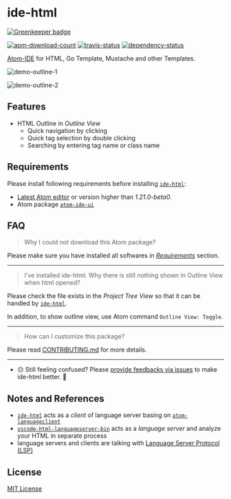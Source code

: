 # ide-html

[![Greenkeeper badge](https://badges.greenkeeper.io/liuderchi/ide-html.svg)](https://greenkeeper.io/)

[![apm-download-count][apm-download-count]][apm-download-link]
[![travis-status][travis-status]][travis-project]
[![dependency-status][david-status]][david-project]

[Atom-IDE][atom-ide] for HTML, Go Template, Mustache and other Templates.

![demo-outline-1][demo-outline-1]

![demo-outline-2][demo-outline-2]

## Features

  - HTML Outline in *Outline View*
      - Quick navigation by clicking
      - Quick tag selection by double clicking
      - Searching by entering tag name or class name


## Requirements

Please install following requirements before installing [`ide-html`][apm-download-link]:

  - [Latest Atom editor][atom] or version higher than *1.21.0-beta0*.
  - Atom package [`atom-ide-ui`][atom-ide-ui]


## FAQ

> Why I could not download this Atom package?

Please make sure you have installed all softwares in [*Requirements*](#requirements) section.

---

> I've installed ide-html. Why there is still nothing shown in Outline View when html opened?

Please check the file exists in the *Project Tree View* so that it can be handled by [`ide-html`][apm-download-link].

In addition, to show outline view, use Atom command `Outline View: Toggle`.

---

> How can I customize this package?

Please read [CONTRIBUTING.md][CONTRIBUTING.md] for more details.

---

  - :confused: Still feeling confused? Please [provide feedbacks via issues][create-issue] to make ide-html better. :pray:


## Notes and References
  - [`ide-html`][apm-download-link] acts as a *client* of language server basing on [`atom-languageclient`][atom-languageclient]
  - [`vscode-html-languageserver-bin`][vscode-html-languageserver-bin] acts as a *language server* and analyze your HTML in separate process
  - language servers and clients are talking with [Language Server Protocol (LSP)][lsp]


## License

[MIT License][mit-license]


[apm-download-count]: https://img.shields.io/apm/dm/ide-html.svg "apm-download-count"
[apm-download-link]: https://atom.io/packages/ide-html "apm-download-link"
[travis-status]: https://travis-ci.org/liuderchi/ide-html.svg?branch=master "travis-status"
[travis-project]: https://travis-ci.org/liuderchi/ide-html "travis-project"
[david-status]: https://david-dm.org/liuderchi/ide-html.svg "david-status"
[david-project]: https://david-dm.org/liuderchi/ide-html "david-project"
[atom-ide]: https://ide.atom.io/ "atom-ide"
[demo-outline-1]: https://user-images.githubusercontent.com/4994705/30626662-eb286e4e-9dfd-11e7-9bf6-24d4f5816e79.png "demo-outline-1"
[demo-outline-2]: https://user-images.githubusercontent.com/4994705/30628148-1475ae8e-9e07-11e7-90f3-32231efb93b4.png "demo-outline-2"

[atom]: https://atom.io/ "atom"
[atom-ide-ui]: https://atom.io/packages/atom-ide-ui "atom-ide-ui"
[CONTRIBUTING.md]: https://github.com/liuderchi/ide-html/blob/master/CONTRIBUTING.md "CONTRIBUTING.md"
[create-issue]: https://github.com/liuderchi/ide-html/issues/new "create-issue"

[atom-languageclient]: https://github.com/atom/atom-languageclient "atom-languageclient"
[vscode-html-languageserver-bin]: https://github.com/vscode-langservers/vscode-html-languageserver-bin "vscode-html-languageserver-bin"
[lsp]: http://langserver.org/ "lsp"

[mit-license]: https://liuderchi.mit-license.org/ "mit-license"
